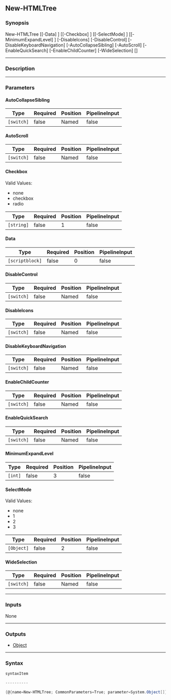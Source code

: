 New-HTMLTree
------------

### Synopsis

New-HTMLTree [[-Data] <scriptblock>] [[-Checkbox] <string>] [[-SelectMode] <Object>] [[-MinimumExpandLevel] <int>] [-DisableIcons] [-DisableControl] [-DisableKeyboardNavigation] [-AutoCollapseSibling] [-AutoScroll] [-EnableQuickSearch] [-EnableChildCounter] [-WideSelection] [<CommonParameters>]

---

### Description

---

### Parameters
#### **AutoCollapseSibling**

|Type      |Required|Position|PipelineInput|
|----------|--------|--------|-------------|
|`[switch]`|false   |Named   |false        |

#### **AutoScroll**

|Type      |Required|Position|PipelineInput|
|----------|--------|--------|-------------|
|`[switch]`|false   |Named   |false        |

#### **Checkbox**

Valid Values:

* none
* checkbox
* radio

|Type      |Required|Position|PipelineInput|
|----------|--------|--------|-------------|
|`[string]`|false   |1       |false        |

#### **Data**

|Type           |Required|Position|PipelineInput|
|---------------|--------|--------|-------------|
|`[scriptblock]`|false   |0       |false        |

#### **DisableControl**

|Type      |Required|Position|PipelineInput|
|----------|--------|--------|-------------|
|`[switch]`|false   |Named   |false        |

#### **DisableIcons**

|Type      |Required|Position|PipelineInput|
|----------|--------|--------|-------------|
|`[switch]`|false   |Named   |false        |

#### **DisableKeyboardNavigation**

|Type      |Required|Position|PipelineInput|
|----------|--------|--------|-------------|
|`[switch]`|false   |Named   |false        |

#### **EnableChildCounter**

|Type      |Required|Position|PipelineInput|
|----------|--------|--------|-------------|
|`[switch]`|false   |Named   |false        |

#### **EnableQuickSearch**

|Type      |Required|Position|PipelineInput|
|----------|--------|--------|-------------|
|`[switch]`|false   |Named   |false        |

#### **MinimumExpandLevel**

|Type   |Required|Position|PipelineInput|
|-------|--------|--------|-------------|
|`[int]`|false   |3       |false        |

#### **SelectMode**

Valid Values:

* none
* 1
* 2
* 3

|Type      |Required|Position|PipelineInput|
|----------|--------|--------|-------------|
|`[Object]`|false   |2       |false        |

#### **WideSelection**

|Type      |Required|Position|PipelineInput|
|----------|--------|--------|-------------|
|`[switch]`|false   |Named   |false        |

---

### Inputs
None

---

### Outputs
* [Object](https://learn.microsoft.com/en-us/dotnet/api/System.Object)

---

### Syntax
```PowerShell
syntaxItem
```
```PowerShell
----------
```
```PowerShell
{@{name=New-HTMLTree; CommonParameters=True; parameter=System.Object[]}}
```
